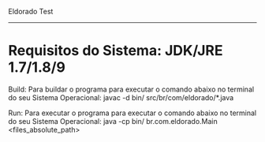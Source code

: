 Eldorado Test
***

Requisitos do Sistema: JDK/JRE 1.7/1.8/9
===

Build: Para buildar o programa para executar o comando abaixo no terminal do seu Sistema Operacional:
  javac -d bin/ src/br/com/eldorado/*.java

Run: Para executar o programa para executar o comando abaixo no terminal do seu Sistema Operacional:
  java -cp bin/ br.com.eldorado.Main <files_absolute_path>
